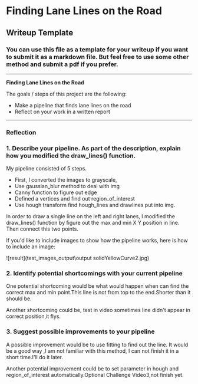 # **Finding Lane Lines on the Road** 

## Writeup Template

### You can use this file as a template for your writeup if you want to submit it as a markdown file. But feel free to use some other method and submit a pdf if you prefer.

---

**Finding Lane Lines on the Road**

The goals / steps of this project are the following:
* Make a pipeline that finds lane lines on the road
* Reflect on your work in a written report


[//]: # (Image References)

[image1]: ./examples/grayscale.jpg "Grayscale"

---

### Reflection

### 1. Describe your pipeline. As part of the description, explain how you modified the draw_lines() function.

My pipeline consisted of 5 steps. 

* First, I converted the images to grayscale,
* Use  gaussian_blur method to deal with img
* Canny function to figure out edge
* Defined a vertices and find out region_of_interest
* Use hough transform find hough_lines and drawlines put into img.

In order to draw a single line on the left and right lanes, I modified the draw_lines() function by figure out the max and min X Y position in line. Then connect this two points.



If you'd like to include images to show how the pipeline works, here is how to include an image: 

![result](test_images_output\output solidYellowCurve2.jpg)


### 2. Identify potential shortcomings with your current pipeline


One potential shortcoming would be what would happen when can find the correct max and min point.This line is not from top to the end.Shorter than it should be. 

Another shortcoming could be, test in video sometimes line didn't appear in correct position,it flys.


### 3. Suggest possible improvements to your pipeline

A possible improvement would be to use fitting to find out the line. It would be a good way ,I am not familiar with this method, I can not finish it in a short time.I'll do it later.

Another potential improvement could be to set parameter in hough and region_of_interest automatically.Optional Challenge Video3,not finish yet.